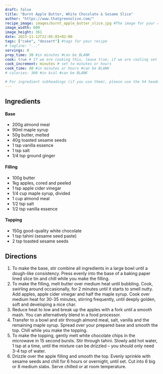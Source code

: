 ```yaml
---
draft: false
title: "Burnt Apple Butter, White Chocolate & Sesame Slice"
author: "https://www.thatgreenolive.com/"
recipe_image: images/burnt_apple_butter_slice.jpg #The image for your recipe
image_width: 600
image_height: 361
date: 2023-11-12T22:05:03+02:00
tags: ["cake", "dessert"] #tags for your recipe
# tagline: "..."
servings: 8
prep_time: 30 #in minutes #can be BLANK
cook: true # If we are cooking this, leave true, if we are cooling set to false
cook_increment: minutes # set to minutes or hours
cook_time: 40 #in minutes or hours #can be BLANK
# calories: 300 #in kcal #can be BLANK

# For ingredient subheadings (if you use them), please use the h4 header.  For print view I have those elements targeted
---
```



## Ingredients

#### Base
- 200g almond meal
- 90ml maple syrup
- 50g butter, melted
- 40g toasted sesame seeds
- 1 tsp vanilla essence
- 1 tsp salt
- 1/4 tsp ground ginger

#### Filling
- 100g butter
- 1kg apples, cored and peeled
- 1 tsp apple cider vinegar
- 1/4 cup maple syrup, divided
- 1 cup almond meal
- 1/2 tsp salt
- 1/2 tsp vanilla essence

#### Topping
- 150g good-quality white chocolate
- 1 tsp tahini (sesame seed paste)
- 2 tsp toasted sesame seeds

## Directions

1. To make the base, stir combine all ingredients in a large bowl until a dough-like consistency. Press evenly into the base of a baking paper lined slice tin and chill while you make the filling.
2. To make the filling, melt butter over medium heat until bubbling. Cook, swirling around occasionally, for 2 minutes until it starts to smell nutty. Add apples, apple cider vinegar and half the maple syrup. Cook over medium heat for 30-35 minutes, stirring frequently, until deeply golden, soft and developing a nice char.
3. Reduce heat to low and break up the apples with a fork until a smooth mash. You can alternatively blend in a food processor.
4. Transfer to a bowl and stir through almond meal, salt, vanilla and the remaining maple syrup. Spread over your prepared base and smooth the top. Chill while you make the topping.
5. To make the topping, gently melt white chocolate chips in the microwave in 15 second bursts. Stir through tahini. Slowly add hot water, 1 tsp at a time, until the mixture can be drizzled – you should only need 3-4 tsp of water.
6. Drizzle over the apple filling and smooth the top. Evenly sprinkle with sesame seeds and chill for 6 hours or overnight, until set. Cut into 6 big or 8 medium slabs. Serve chilled or at room temperature.